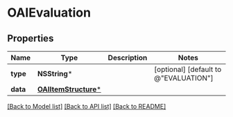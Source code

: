# OAIEvaluation

## Properties
Name | Type | Description | Notes
------------ | ------------- | ------------- | -------------
**type** | **NSString*** |  | [optional] [default to @"EVALUATION"]
**data** | [**OAIItemStructure***](OAIItemStructure.md) |  | 

[[Back to Model list]](../README.md#documentation-for-models) [[Back to API list]](../README.md#documentation-for-api-endpoints) [[Back to README]](../README.md)


